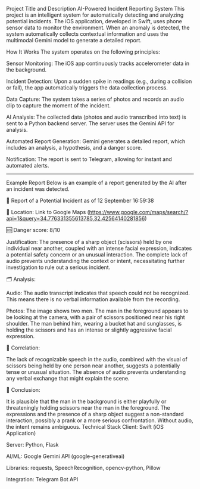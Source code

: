 Project Title and Description
AI-Powered Incident Reporting System
This project is an intelligent system for automatically detecting and analyzing potential incidents. The iOS application, developed in Swift, uses phone sensor data to monitor the environment. When an anomaly is detected, the system automatically collects contextual information and uses the multimodal Gemini model to generate a detailed report.

How It Works
The system operates on the following principles:

Sensor Monitoring: The iOS app continuously tracks accelerometer data in the background.

Incident Detection: Upon a sudden spike in readings (e.g., during a collision or fall), the app automatically triggers the data collection process.

Data Capture: The system takes a series of photos and records an audio clip to capture the moment of the incident.

AI Analysis: The collected data (photos and audio transcribed into text) is sent to a Python backend server. The server uses the Gemini API for analysis.

Automated Report Generation: Gemini generates a detailed report, which includes an analysis, a hypothesis, and a danger score.

Notification: The report is sent to Telegram, allowing for instant and automated alerts.

------
Example Report
Below is an example of a report generated by the AI after an incident was detected.

🚨 Report of a Potential Incident as of 12 September 16:59:38

📍 Location:
Link to Google Maps (https://www.google.com/maps/search/?api=1&query=34.776331355613785,32.42564140281856)

🆘 Danger score: 8/10

Justification: The presence of a sharp object (scissors) held by one individual near another, coupled with an intense facial expression, indicates a potential safety concern or an unusual interaction. The complete lack of audio prevents understanding the context or intent, necessitating further investigation to rule out a serious incident.

🗂️ Analysis:

Audio: The audio transcript indicates that speech could not be recognized. This means there is no verbal information available from the recording.

Photos: The image shows two men. The man in the foreground appears to be looking at the camera, with a pair of scissors positioned near his right shoulder. The man behind him, wearing a bucket hat and sunglasses, is holding the scissors and has an intense or slightly aggressive facial expression.

🔗 Correlation:

The lack of recognizable speech in the audio, combined with the visual of scissors being held by one person near another, suggests a potentially tense or unusual situation. The absence of audio prevents understanding any verbal exchange that might explain the scene.

🔎 Conclusion:

It is plausible that the man in the background is either playfully or threateningly holding scissors near the man in the foreground. The expressions and the presence of a sharp object suggest a non-standard interaction, possibly a prank or a more serious confrontation. Without audio, the intent remains ambiguous.
Technical Stack
Client: Swift (iOS Application)

Server: Python, Flask

AI/ML: Google Gemini API (google-generativeai)

Libraries: requests, SpeechRecognition, opencv-python, Pillow

Integration: Telegram Bot API
